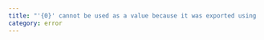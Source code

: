 ```yaml
---
title: "'{0}' cannot be used as a value because it was exported using 'export type'."
category: error
---
```

